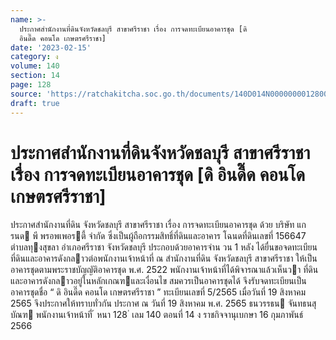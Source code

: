```yaml
---
name: >-
  ประกาศสำนักงานที่ดินจังหวัดชลบุรี สาขาศรีราชา เรื่อง การจดทะเบียนอาคารชุด [ดิ
  อินดี๊ด คอนโด เกษตรศรีราชา]
date: '2023-02-15'
category: ง
volume: 140
section: 14
page: 128
source: 'https://ratchakitcha.soc.go.th/documents/140D014N0000000012800.pdf'
draft: true
---
```


# ประกาศสำนักงานที่ดินจังหวัดชลบุรี สาขาศรีราชา เรื่อง การจดทะเบียนอาคารชุด [ดิ อินดี๊ด คอนโด เกษตรศรีราชา]

ประกาศสํานักงานที่ดิน จังหวัดชลบุรี สาขาศรีราชา เรื่อง การจดทะเบียนอาคารชุด ด้วย บริษัท แกรนด พี พรอพเพอรตี้ จํากัด ซึ่งเป็นผู้ถือกรรมสิทธิ์ที่ดินและอาคาร โฉนดที่ดินเลขที่ 156647 ตําบลทุงสุขลา อําเภอศรีราชา จังหวัดชลบุรี ประกอบด้วยอาคารจําน วน 1 หลัง ได้ยื่นขอจดทะเบียนที่ดินและอาคารดังกลาวต่อพนักงานเจ้าหน้าที่ ณ สํานักงานที่ดิน จังหวัดชลบุรี สาขาศรีราชา ให้เป็นอาคารชุดตามพระราชบัญญัติอาคารชุด พ.ศ. 2522 พนักงานเจ้าหน้าที่ได้พิจารณาแล้วเห็นวา ที่ดินและอาคารดังกลาวอยู่ในหลักเกณฑและเงื่อนไข สมควรเป็นอาคารชุดได้ จึงรับจดทะเบียนเป็นอาคารชุดชื่อ “ ดิ อินดี๊ด คอนโด เกษตรศรีราชา ” ทะเบียนเลขที่ 5/2565 เมื่อวันที่ 19 สิงหาคม 2565 จึงประกาศให้ทราบทั่วกัน ประกาศ ณ วันที่ 19 สิงหาคม พ.ศ. 2565 ธนวรรธน จันทธนสุบัณฑ พนักงานเจ้าหน้าที่ ้ หนา 128 ่ เลม 140 ตอนที่ 14 ง ราชกิจจานุเบกษา 16 กุมภาพันธ์ 2566
